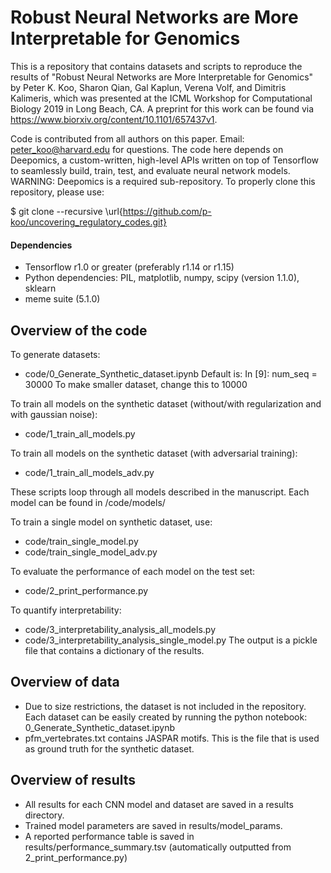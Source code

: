 # Robust Neural Networks are More Interpretable for Genomics

This is a repository that contains datasets and scripts to reproduce the results of "Robust Neural Networks are More Interpretable for Genomics" by Peter K. Koo, Sharon Qian, Gal Kaplun, Verena Volf, and Dimitris Kalimeris, which was presented at the ICML Workshop for Computational Biology 2019 in Long Beach, CA. A preprint for this work can be found via https://www.biorxiv.org/content/10.1101/657437v1. 

Code is contributed from all authors on this paper. Email: peter_koo@harvard.edu for questions. The code here depends on Deepomics, a custom-written, high-level APIs written on top of Tensorflow to seamlessly build, train, test, and evaluate neural network models.  WARNING: Deepomics is a required sub-repository.  To properly clone this repository, please use: 

$ git clone --recursive \url{https://github.com/p-koo/uncovering_regulatory_codes.git}

#### Dependencies
* Tensorflow r1.0 or greater (preferably r1.14 or r1.15)
* Python dependencies: PIL, matplotlib, numpy, scipy (version 1.1.0), sklearn
* meme suite (5.1.0)

## Overview of the code

To generate datasets:
* code/0_Generate_Synthetic_dataset.ipynb 
Default is: In [9]: num_seq = 30000
To make smaller dataset, change this to 10000

To train all models on the synthetic dataset (without/with regularization and with gaussian noise): 
* code/1_train_all_models.py 

To train all models on the synthetic dataset (with adversarial training):
* code/1_train_all_models_adv.py 

These scripts loop through all models described in the manuscript.  Each model can be found in /code/models/

To train a single model on synthetic dataset, use:
* code/train_single_model.py 
* code/train_single_model_adv.py 

To evaluate the performance of each model on the test set: 
* code/2_print_performance.py 

To quantify interpretability:
* code/3_interpretability_analysis_all_models.py
* code/3_interpretability_analysis_single_model.py
The output is a pickle file that contains a dictionary of the results.



## Overview of data

* Due to size restrictions, the dataset is not included in the repository.  Each dataset can be easily created by running the python notebook: 0_Generate_Synthetic_dataset.ipynb 
* pfm_vertebrates.txt contains JASPAR motifs. This is the file that is used as ground truth for the synthetic dataset.

## Overview of results

* All results for each CNN model and dataset are saved in a results directory. 
* Trained model parameters are saved in results/model_params. 
* A reported performance table is saved in results/performance_summary.tsv (automatically outputted from 2_print_performance.py)


